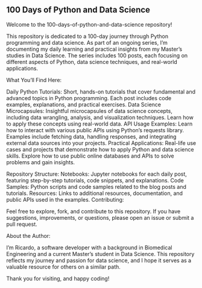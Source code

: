 ## 100 Days of Python and Data Science

Welcome to the 100-days-of-python-and-data-science repository!

This repository is dedicated to a 100-day journey through Python programming and data science. As part of an ongoing series, I’m documenting my daily learning and practical insights from my Master’s studies in Data Science. The series includes 100 posts, each focusing on different aspects of Python, data science techniques, and real-world applications.

What You’ll Find Here:

Daily Python Tutorials: Short, hands-on tutorials that cover fundamental and advanced topics in Python programming. Each post includes code examples, explanations, and practical exercises.
Data Science Microcapsules: Insightful microcapsules of data science concepts, including data wrangling, analysis, and visualization techniques. Learn how to apply these concepts using real-world data.
API Usage Examples: Learn how to interact with various public APIs using Python’s requests library. Examples include fetching data, handling responses, and integrating external data sources into your projects.
Practical Applications: Real-life use cases and projects that demonstrate how to apply Python and data science skills. Explore how to use public online databases and APIs to solve problems and gain insights.

Repository Structure:
Notebooks: Jupyter notebooks for each daily post, featuring step-by-step tutorials, code snippets, and explanations.
Code Samples: Python scripts and code samples related to the blog posts and tutorials.
Resources: Links to additional resources, documentation, and public APIs used in the examples.
Contributing:

Feel free to explore, fork, and contribute to this repository. If you have suggestions, improvements, or questions, please open an issue or submit a pull request.

About the Author:

I’m Ricardo, a software developer with a background in Biomedical Engineering and a current Master’s student in Data Science. This repository reflects my journey and passion for data science, and I hope it serves as a valuable resource for others on a similar path.

Thank you for visiting, and happy coding!

